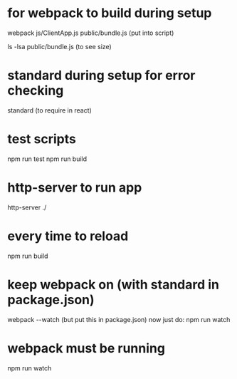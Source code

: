 

# for webpack to build during setup
webpack js/ClientApp.js public/bundle.js (put into script)

ls -lsa public/bundle.js (to see size)

# standard during setup for error checking
standard (to require in react)

# test scripts
npm run test
npm run build

# http-server to run app
http-server ./

# every time to reload
npm run build

# keep webpack on (with standard in package.json)
webpack --watch (but put this in package.json)
now just do: 
npm run watch

# webpack must be running
npm run watch



